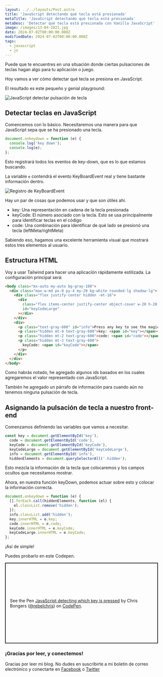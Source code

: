 ```yaml
---
layout: ../../layouts/Post.astro
title: 'JavaScript detectando qué tecla está presionada'
metaTitle: 'JavaScript detectando qué tecla está presionada'
metaDesc: 'Detectar qué tecla está presionada con Vanilla JavaScript'
image: /images/13-04-2021.jpg
date: 2024-07-02T00:00:00.000Z
modifiedDate: 2024-07-02T00:00:00.000Z
tags:
  - javascript
  - js
---
```


Puede que te encuentres en una situación donde ciertas pulsaciones de teclas hagan algo para tu aplicación o juego.

Hoy vamos a ver cómo detectar qué tecla se presiona en JavaScript.

El resultado es este pequeño y genial playground:

![JavaScript detectar pulsación de tecla](https://cdn.hashnode.com/res/hashnode/image/upload/v1617951849345/d-f651Yu_.gif)

## Detectar teclas en JavaScript

Comencemos con lo básico. Necesitaremos una manera para que JavaScript sepa que se ha presionado una tecla.

```js
document.onkeydown = function (e) {
  console.log('key down');
  console.log(e);
};
```

Esto registrará todos los eventos de key-down, que es lo que estamos buscando.

La variable `e` contendrá el evento KeyBoardEvent real y tiene bastante información dentro.

![Registro de KeyBoardEvent](https://cdn.hashnode.com/res/hashnode/image/upload/v1617950084879/qhTg11Mu-.png)

Hay un par de cosas que podemos usar y que son útiles ahí.

- key: Una representación en cadena de la tecla presionada
- keyCode: El número asociado con la tecla. Esto se usa principalmente para identificar teclas en el código
- code: Una combinación para identificar de qué lado se presionó una tecla (leftMeta/rightMeta)

Sabiendo eso, hagamos una excelente herramienta visual que mostrará estos tres elementos al usuario.

## Estructura HTML

Voy a usar Tailwind para hacer una aplicación rápidamente estilizada. La configuración principal será:

```html
<body class="mx-auto my-auto bg-gray-100">
  <div class="max-w-md px-8 py-4 my-20 bg-white rounded-lg shadow-lg">
    <div class="flex justify-center hidden -mt-16">
      <div
        class="flex items-center justify-center object-cover w-20 h-20 text-3xl bg-white border-2 border-indigo-500 rounded-full"
        id="keyCodeLarge"
      ></div>
    </div>
    <div>
      <p class="text-gray-600" id="info">Press any key to see the magic 🪄</p>
      <p class="hidden mt-4 text-gray-600">key: <span id="key"></span></p>
      <p class="hidden mt-2 text-gray-600">code: <span id="code"></span></p>
      <p class="hidden mt-2 text-gray-600">
        keyCode: <span id="keyCode"></span>
      </p>
    </div>
  </div>
</body>
```

Como habrás notado, he agregado algunos ids basados en los cuales agregaremos el valor representado con JavaScript.

También he agregado un párrafo de información para cuando aún no tenemos ninguna pulsación de tecla.

## Asignando la pulsación de tecla a nuestro front-end

Comenzamos definiendo las variables que vamos a necesitar.

```js
const key = document.getElementById('key'),
  code = document.getElementById('code'),
  keyCode = document.getElementById('keyCode'),
  keyCodeLarge = document.getElementById('keyCodeLarge'),
  info = document.getElementById('info'),
  hiddenElements = document.querySelectorAll('.hidden');
```

Esto mezcla la información de la tecla que colocaremos y los campos ocultos que necesitamos mostrar.

Ahora, en nuestra función keyDown, podemos actuar sobre esto y colocar la información correcta.

```js
document.onkeydown = function (e) {
  [].forEach.call(hiddenElements, function (el) {
    el.classList.remove('hidden');
  });
  info.classList.add('hidden');
  key.innerHTML = e.key;
  code.innerHTML = e.code;
  keyCode.innerHTML = e.keyCode;
  keyCodeLarge.innerHTML = e.keyCode;
};
```

¡Así de simple!

Puedes probarlo en este Codepen.

<p class="codepen" data-height="265" data-theme-id="dark" data-default-tab="result" data-user="rebelchris" data-slug-hash="eYgePZZ" style="height: 265px; box-sizing: border-box; display: flex; align-items: center; justify-content: center; border: 2px solid; margin: 1em 0; padding: 1em;" data-pen-title="JavaScript detecting which key is pressed">
  <span>See the Pen <a href="https://codepen.io/rebelchris/pen/eYgePZZ">
  JavaScript detecting which key is pressed</a> by Chris Bongers (<a href="https://codepen.io/rebelchris">@rebelchris</a>)
  on <a href="https://codepen.io">CodePen</a>.</span>
</p>
<script async defer src="https://cpwebassets.codepen.io/assets/embed/ei.js"></script>

### ¡Gracias por leer, y conectemos!

Gracias por leer mi blog. No dudes en suscribirte a mi boletín de correo electrónico y conectarte en [Facebook](https://www.facebook.com/DailyDevTipsBlog) o [Twitter](https://twitter.com/DailyDevTips1)
